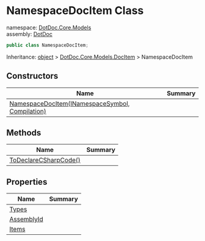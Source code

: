 ﻿# NamespaceDocItem Class

namespace: [DotDoc\.Core\.Models](../DotDoc.Core.Models.md)<br />
assembly: [DotDoc](../../DotDoc.md)



```csharp
public class NamespaceDocItem;
```

Inheritance: [object](https://docs.microsoft.com/dotnet/api/System.Object) > [DotDoc\.Core\.Models\.DocItem](../../DotDoc/DotDoc.Core.Models/DocItem.md) > NamespaceDocItem

## Constructors

| Name | Summary |
|------|---------|
| [NamespaceDocItem\(INamespaceSymbol, Compilation\)](./NamespaceDocItem/$ctor.md) |  |

## Methods

| Name | Summary |
|------|---------|
| [ToDeclareCSharpCode\(\)](./NamespaceDocItem/ToDeclareCSharpCode.md) |  |

## Properties

| Name | Summary |
|------|---------|
| [Types](./NamespaceDocItem/Types.md) |  |
| [AssemblyId](./NamespaceDocItem/AssemblyId.md) |  |
| [Items](./NamespaceDocItem/Items.md) |  |

